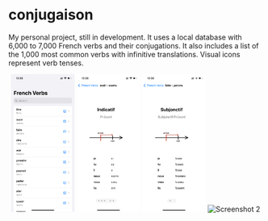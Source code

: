 # conjugaison

<p>My personal project, still in development. It uses a local database with 6,000 to 7,000 French verbs and their conjugations. It also includes a list of the 1,000 most common verbs with infinitive translations. Visual icons represent verb tenses.</p>

<p align="center">
  <img src="images/IMG_0229.PNG" alt="Screenshot 1" width="25%"/>
  <img src="images/IMG_0230.PNG" alt="Screenshot 2" width="25%"/>
  <img src="images/IMG_0231.PNG" alt="Screenshot 2" width="25%"/>
  <img src="images/IMG_0232.gif" alt="Screenshot 2" width="25%"/>
</p>
